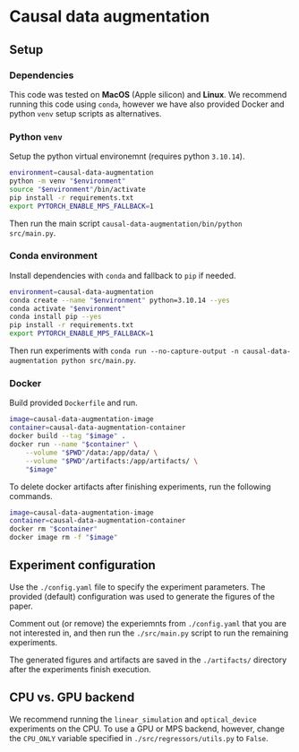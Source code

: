 # Causal data augmentation

## Setup
### Dependencies
This code was tested on **MacOS** (Apple silicon) and **Linux**. We recommend running this code using `conda`, however we have also provided Docker and python `venv` setup scripts as alternatives.

### Python `venv`
Setup the python virtual environemnt (requires python `3.10.14`).
```bash
environment=causal-data-augmentation
python -m venv "$environment"
source "$environment"/bin/activate
pip install -r requirements.txt
export PYTORCH_ENABLE_MPS_FALLBACK=1
```
Then run the main script `causal-data-augmentation/bin/python src/main.py`.

### Conda environment
Install dependencies with `conda` and fallback to `pip` if needed.
```bash
environment=causal-data-augmentation
conda create --name "$environment" python=3.10.14 --yes
conda activate "$environment"
conda install pip --yes
pip install -r requirements.txt
export PYTORCH_ENABLE_MPS_FALLBACK=1
```
Then run experiments with `conda run --no-capture-output -n causal-data-augmentation python src/main.py`.

### Docker
Build provided `Dockerfile` and run.
```bash
image=causal-data-augmentation-image
container=causal-data-augmentation-container
docker build --tag "$image" .
docker run --name "$container" \
    --volume "$PWD"/data:/app/data/ \
    --volume "$PWD"/artifacts:/app/artifacts/ \
    "$image"
```

To delete docker artifacts after finishing experiments, run the following commands.
```bash
image=causal-data-augmentation-image
container=causal-data-augmentation-container
docker rm "$container"
docker image rm -f "$image"
```

## Experiment configuration
Use the `./config.yaml` file to specify the experiment parameters. The provided (default) configuration was used to generate the figures of the paper.

Comment out (or remove) the experiemnts from `./config.yaml` that you are not interested in, and then run the `./src/main.py` script to run the remaining experiments.

The generated figures and artifacts are saved in the `./artifacts/` directory after the experiments finish execution.

## CPU vs. GPU backend
We recommend running the `linear_simulation` and `optical_device` experiments on the CPU. To use a GPU or MPS backend, however, change the `CPU_ONLY` variable specified in `./src/regressors/utils.py` to `False`.
